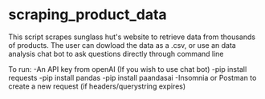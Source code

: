 # scraping_product_data
This script scrapes sunglass hut's website to retrieve data from thousands of products.
The user can dowload the data as a .csv, 
or use an data analysis chat bot to ask questions directly through command line


To run:
-An API key from openAI (If you wish to use chat bot)
-pip install requests
-pip install pandas
-pip install paandasai
-Insomnia or Postman to create a new request (if headers/querystring expires)
